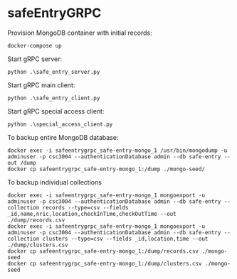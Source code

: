 # safeEntryGRPC

Provision MongoDB container with initial records:

```
docker-compose up
```

Start gRPC server:

```
python .\safe_entry_server.py
```

Start gRPC main client:

```
python .\safe_entry_client.py
```

Start gRPC special access client:

```
python .\special_access_client.py
```

To backup entire MongoDB database:

```
docker exec -i safeentrygrpc_safe-entry-mongo_1 /usr/bin/mongodump -u adminuser -p csc3004 --authenticationDatabase admin --db safe-entry --out /dump
docker cp safeentrygrpc_safe-entry-mongo_1:/dump ./mongo-seed/
```

To backup individual collections

```
docker exec -i safeentrygrpc_safe-entry-mongo_1 mongoexport -u adminuser -p csc3004 --authenticationDatabase admin --db safe-entry --collection records --type=csv --fields _id,name,nric,location,checkInTime,checkOutTime --out ./dump/records.csv
docker exec -i safeentrygrpc_safe-entry-mongo_1 mongoexport -u adminuser -p csc3004 --authenticationDatabase admin --db safe-entry --collection clusters --type=csv --fields _id,location,time --out ./dump/clusters.csv
docker cp safeentrygrpc_safe-entry-mongo_1:/dump/records.csv ./mongo-seed
docker cp safeentrygrpc_safe-entry-mongo_1:/dump/clusters.csv ./mongo-seed
```
